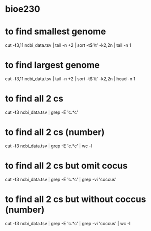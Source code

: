 # bioe230
# to find smallest genome 
cut -f3,11 ncbi_data.tsv | tail -n +2 | sort -t$'\t' -k2,2n | tail -n 1
# to find largest genome 
cut -f3,11 ncbi_data.tsv | tail -n +2 | sort -t$'\t' -k2,2n | head -n 1
# to find all 2 cs 
cut -f3 ncbi_data.tsv | grep -E 'c.*c'
# to find all 2 cs (number)
cut -f3 ncbi_data.tsv | grep -E 'c.*c' | wc -l
# to find all 2 cs but omit cocus 
cut -f3 ncbi_data.tsv | grep -E 'c.*c' | grep -vi 'coccus'
# to find all 2 cs but without coccus (number)
cut -f3 ncbi_data.tsv | grep -E 'c.*c' | grep -vi 'coccus' | wc -l
